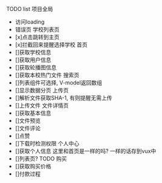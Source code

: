 TODO list
项目全局
- 访问loading
- 错误页
学校列表页
- [x]点击跳转到主页
- [x]拦截回来提醒选择学校
首页
- []获取学校信息
- []获取用户信息
- []获取轮播图信息
- []获取本校热门文件
搜索页
- []列表组件可选择, V-model返回数组
- []显示数据分页
上传页
- []解析文件获取SHA-1, 有则提醒无需上传
- []上传文件
文件详情页
- []获取基本信息
- []文件预览
- []文件评论
- []点赞
- []下载时检测权限
个人中心
- []获取个人信息 这里和首页是一样的吗? 一样的话存到vux中
- []列表页? TODO
购买
- []获取购买价格
- []付款过程
